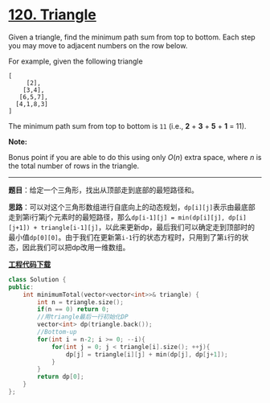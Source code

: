 # [120. Triangle](https://leetcode.com/problems/triangle/)

Given a triangle, find the minimum path sum from top to bottom. Each step you may move to adjacent numbers on the row below.

For example, given the following triangle

```
[
     [2],
    [3,4],
   [6,5,7],
  [4,1,8,3]
]
```

The minimum path sum from top to bottom is `11` (i.e., **2** + **3** + **5** + **1** = 11).

**Note:**

Bonus point if you are able to do this using only *O*(*n*) extra space, where *n* is the total number of rows in the triangle.

-----

**题目**：给定一个三角形，找出从顶部走到底部的最短路径和。

**思路**：可以对这个三角形数组进行自底向上的动态规划，`dp[i][j]`表示由最底部走到第i行第j个元素时的最短路径，那么`dp[i-1][j] = min(dp[i][j], dp[i][j+1]) + triangle[i-1][j]`，以此来更新dp，最后我们可以确定走到顶部时的最小值`dp[0][0]`。由于我们在更新第`i-1`行的状态方程时，只用到了第`i`行的状态，因此我们可以把dp改用一维数组。

[**工程代码下载**](https://github.com/shenkh/leetcode)

```cpp
class Solution {
public:
    int minimumTotal(vector<vector<int>>& triangle) {
        int n = triangle.size();
        if(n == 0) return 0;
        //用triangle最后一行初始化DP
        vector<int> dp(triangle.back());
        //Bottom-up
        for(int i = n-2; i >= 0; --i){
            for(int j = 0; j < triangle[i].size(); ++j){
                dp[j] = triangle[i][j] + min(dp[j], dp[j+1]);
            }
        }
        return dp[0];
    }
};
```

